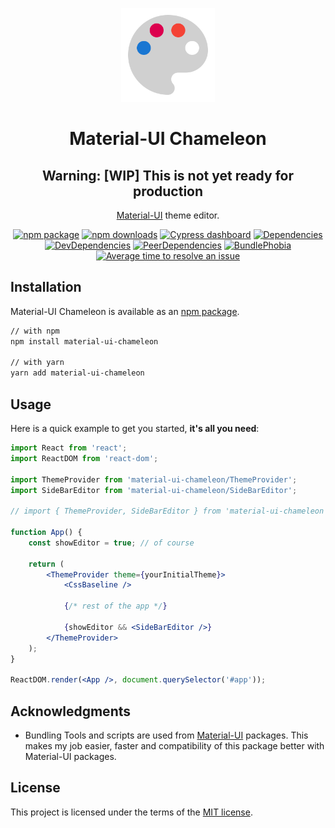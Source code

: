 <p align="center">
    <a href="https://davityavryan.github.io/material-ui-chameleon" rel="noopener" target="_blank">
        <img width="150" src="https://raw.githubusercontent.com/davityavryan/material-ui-chameleon/master/gh-pages-src/static/img/logo.svg?sanitize=true" alt="Material-UI Chameleon">
    </a>
</p>

<h1 align="center">Material-UI Chameleon</h1>

<div align="center">

## Warning: [WIP] This is not yet ready for production

[Material-UI](https://material-ui.com/) theme editor.

[![npm package](https://img.shields.io/npm/v/material-ui-chameleon/latest.svg)](https://www.npmjs.com/package/material-ui-chameleon)
[![npm downloads](https://img.shields.io/npm/dm/material-ui-chameleon.svg)](https://www.npmjs.com/package/material-ui-chameleon)
[![Cypress dashboard](https://img.shields.io/endpoint?url=https://dashboard.cypress.io/badge/simple/99caai/master&style=flat&logo=cypress)](https://dashboard.cypress.io/projects/99caai/runs)
[![Dependencies](https://img.shields.io/david/davityavryan/material-ui-chameleon)](https://david-dm.org/davityavryan/material-ui-chameleon/master)
[![DevDependencies](https://img.shields.io/david/dev/davityavryan/material-ui-chameleon)](https://david-dm.org/davityavryan/material-ui-chameleon/master?type=dev)
[![PeerDependencies](https://img.shields.io/david/peer/davityavryan/material-ui-chameleon)](https://david-dm.org/davityavryan/material-ui-chameleon/master?type=peer)
[![BundlePhobia](https://badgen.net/bundlephobia/minzip/material-ui-chameleon)](https://bundlephobia.com/result?p=material-ui-chameleon)
[![Average time to resolve an issue](https://isitmaintained.com/badge/resolution/davityavryan/material-ui-chameleon.svg)](https://isitmaintained.com/project/davityavryan/material-ui-chameleon "Average time to resolve an issue")

</div>

## Installation

Material-UI Chameleon is available as an [npm package](https://www.npmjs.com/package/material-ui-chameleon).

```sh
// with npm
npm install material-ui-chameleon

// with yarn
yarn add material-ui-chameleon
```

## Usage

Here is a quick example to get you started, **it's all you need**:

```jsx
import React from 'react';
import ReactDOM from 'react-dom';

import ThemeProvider from 'material-ui-chameleon/ThemeProvider';
import SideBarEditor from 'material-ui-chameleon/SideBarEditor';

// import { ThemeProvider, SideBarEditor } from 'material-ui-chameleon';

function App() {
    const showEditor = true; // of course

    return (
        <ThemeProvider theme={yourInitialTheme}>
            <CssBaseline />

            {/* rest of the app */}

            {showEditor && <SideBarEditor />}
        </ThemeProvider>
    );
}

ReactDOM.render(<App />, document.querySelector('#app'));
```

## Acknowledgments

* Bundling Tools and scripts are used from [Material-UI](https://github.com/mui-org/material-ui) packages. This makes my job easier, faster and compatibility of this package better with Material-UI packages.


## License

This project is licensed under the terms of the
[MIT license](/LICENSE.md).

